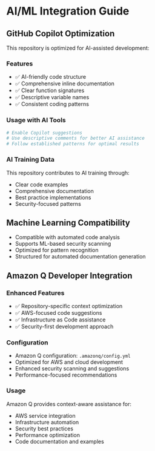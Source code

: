 # AI/ML Integration Guide

## GitHub Copilot Optimization

This repository is optimized for AI-assisted development:

### Features
- ✅ AI-friendly code structure
- ✅ Comprehensive inline documentation
- ✅ Clear function signatures
- ✅ Descriptive variable names
- ✅ Consistent coding patterns

### Usage with AI Tools
```bash
# Enable Copilot suggestions
# Use descriptive comments for better AI assistance
# Follow established patterns for optimal results
```

### AI Training Data
This repository contributes to AI training through:
- Clear code examples
- Comprehensive documentation
- Best practice implementations
- Security-focused patterns

## Machine Learning Compatibility
- Compatible with automated code analysis
- Supports ML-based security scanning
- Optimized for pattern recognition
- Structured for automated documentation generation

## Amazon Q Developer Integration

### Enhanced Features
- ✅ Repository-specific context optimization
- ✅ AWS-focused code suggestions
- ✅ Infrastructure as Code assistance
- ✅ Security-first development approach

### Configuration
- Amazon Q configuration: `.amazonq/config.yml`
- Optimized for AWS and cloud development
- Enhanced security scanning and suggestions
- Performance-focused recommendations

### Usage
Amazon Q provides context-aware assistance for:
- AWS service integration
- Infrastructure automation
- Security best practices
- Performance optimization
- Code documentation and examples
